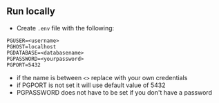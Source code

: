 ## Run locally

- Create `.env` file with the following:

```
PGUSER=<username>
PGHOST=localhost
PGDATABASE=<databasename>
PGPASSWORD=<yourpassword>
PGPORT=5432
```

- if the name is between `<>` replace with your own credentials
- if PGPORT is not set it will use default value of 5432
- PGPASSWORD does not have to be set if you don't have a password
